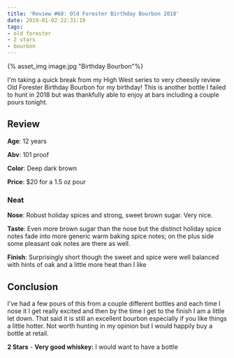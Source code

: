 ```yaml
---
title: 'Review #60: Old Forester Birthday Bourbon 2018'
date: 2019-01-02 22:31:19
tags:
- old forester
- 2 stars
- bourbon
---
```


{% asset_img image.jpg "Birthday Bourbon"%}

I'm taking a quick break from my High West series to very cheesily review Old Forester Birthday Bourbon for my birthday! This is another bottle I failed to hunt in 2018 but was thankfully able to enjoy at bars including a couple pours tonight.

## Review
**Age**: 12 years

**Abv**: 101 proof

**Color**: Deep dark brown 

**Price**: $20 for a 1.5 oz pour

### Neat
**Nose**: Robust holiday spices and strong, sweet brown sugar. Very nice.

**Taste**: Even more brown sugar than the nose but the distinct holiday spice notes fade into more generic warm baking spice notes; on the plus side some pleasant oak notes are there as well.

**Finish**: Surprisingly short though the sweet and spice were well balanced with hints of oak and a little more heat than I like

## Conclusion
I've had a few pours of this from a couple different bottles and each time I nose it I get really excited and then by the time I get to the finish I am a little let down. That said it is still an excellent bourbon especially if you like things a little hotter. Not worth hunting in my opinion but I would happily buy a bottle at retail.

**2 Stars** - **Very good whiskey:** I would want to have a bottle
